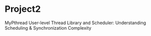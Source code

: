 # Project2
MyPthread User-level Thread Library and Scheduler: Understanding Scheduling &amp; Synchronization Complexity

